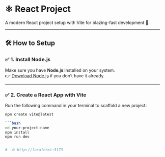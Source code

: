 # ⚛️ React Project

A modern React project setup with Vite for blazing-fast development 🚀.

---

## 🛠 How to Setup

### ✅ 1. Install Node.js
Make sure you have **Node.js** installed on your system.  
👉 [Download Node.js](https://nodejs.org/) if you don’t have it already.

---

### ✅ 2. Create a React App with Vite

Run the following command in your terminal to scaffold a new project:

```bash
npm create vite@latest

```bash
cd your-project-name
npm install
npm run dev


#  🌐 http://localhost:5173
